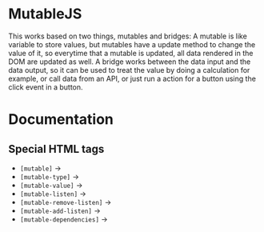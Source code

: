 # MutableJS
This works based on two things, mutables and bridges:
A mutable is like variable to store values, but mutables have a update method to change the value of it, so everytime that a mutable is updated, all data rendered in the DOM are updated as well.
A bridge works between the data input and the data output, so it can be used to treat the value by doing a calculation for example, or call data from an API, or just run a action for a button using the click event in a button.

# Documentation

## Special HTML tags
- `[mutable]` -> 
- `[mutable-type]` -> 
- `[mutable-value]` -> 
- `[mutable-listen]` -> 
- `[mutable-remove-listen]` -> 
- `[mutable-add-listen]` -> 
- `[mutable-dependencies]` -> 
